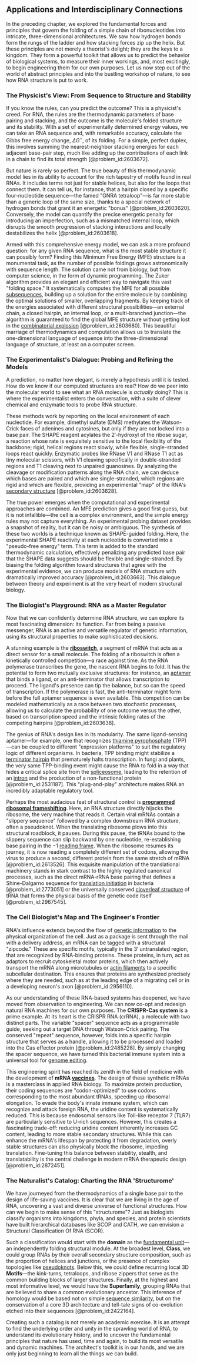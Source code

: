 ## Applications and Interdisciplinary Connections

In the preceding chapter, we explored the fundamental forces and principles that govern the folding of a simple chain of ribonucleotides into intricate, three-dimensional architectures. We saw how hydrogen bonds form the rungs of the ladder and how stacking forces zip up the helix. But these principles are not merely a theorist's delight; they are the keys to a kingdom. They form a powerful toolkit that allows us to predict the behavior of biological systems, to measure their inner workings, and, most excitingly, to begin engineering them for our own purposes. Let us now step out of the world of abstract principles and into the bustling workshop of nature, to see how RNA structure is put to work.

### The Physicist's View: From Sequence to Structure and Stability

If you know the rules, can you predict the outcome? This is a physicist's creed. For RNA, the rules are the thermodynamic parameters of base pairing and stacking, and the outcome is the molecule's folded structure and its stability. With a set of experimentally determined energy values, we can take an RNA sequence and, with remarkable accuracy, calculate the Gibbs free energy change, $\Delta G^{\circ}$, of its folding. For a simple, perfect duplex, this involves summing the nearest-neighbor stacking energies for each adjacent base-pair step, much like adding up the contributions of each link in a chain to find its total strength [@problem_id:2603672].

But nature is rarely so perfect. The true beauty of this thermodynamic model lies in its ability to account for the rich tapestry of motifs found in real RNAs. It includes terms not just for stable helices, but also for the loops that connect them. It can tell us, for instance, that a hairpin closed by a specific four-nucleotide sequence—the famed "GNRA tetraloop"—is far more stable than a generic loop of the same size, thanks to a special network of hydrogen bonds that grant it an energetic "bonus" [@problem_id:2603620]. Conversely, the model can quantify the precise energetic penalty for introducing an imperfection, such as a mismatched internal loop, which disrupts the smooth progression of stacking interactions and locally destabilizes the helix [@problem_id:2603618].

Armed with this comprehensive energy model, we can ask a more profound question: for any given RNA sequence, what is the most stable structure it can possibly form? Finding this Minimum Free Energy (MFE) structure is a monumental task, as the number of possible foldings grows astronomically with sequence length. The solution came not from biology, but from computer science, in the form of dynamic programming. The Zuker algorithm provides an elegant and efficient way to navigate this vast "folding space." It systematically computes the MFE for all possible [subsequences](@article_id:147208), building up a solution for the entire molecule by combining the optimal solutions of smaller, overlapping fragments. By keeping track of the energies associated with different structural possibilities—an external chain, a closed hairpin, an internal loop, or a multi-branched junction—the algorithm is guaranteed to find the global MFE structure without getting lost in the [combinatorial explosion](@article_id:272441) [@problem_id:2603680]. This beautiful marriage of thermodynamics and computation allows us to translate the one-dimensional language of sequence into the three-dimensional language of structure, at least on a computer screen.

### The Experimentalist's Dialogue: Probing and Refining the Models

A prediction, no matter how elegant, is merely a hypothesis until it is tested. How do we know if our computed structures are real? How do we peer into the molecular world to see what an RNA molecule is *actually* doing? This is where the experimentalist enters the conversation, with a suite of clever chemical and enzymatic tools to probe RNA structure.

These methods work by reporting on the local environment of each nucleotide. For example, dimethyl sulfate (DMS) methylates the Watson-Crick faces of adenines and cytosines, but only if they are not locked into a base pair. The SHAPE reagent acylates the $2'$-hydroxyl of the ribose sugar, a reaction whose rate is exquisitely sensitive to the local flexibility of the backbone; rigid, helical regions react slowly, while flexible, single-stranded loops react quickly. Enzymatic probes like RNase V1 and RNase T1 act as tiny molecular scissors, with V1 cleaving specifically in double-stranded regions and T1 cleaving next to unpaired guanosines. By analyzing the cleavage or modification patterns along the RNA chain, we can deduce which bases are paired and which are single-stranded, which regions are rigid and which are flexible, providing an experimental "map" of the RNA's [secondary structure](@article_id:138456) [@problem_id:2603628].

The true power emerges when the computational and experimental approaches are combined. An MFE prediction gives a good first guess, but it is not infallible—the cell is a complex environment, and the simple energy rules may not capture everything. An experimental probing dataset provides a snapshot of reality, but it can be noisy or ambiguous. The synthesis of these two worlds is a technique known as SHAPE-guided folding. Here, the experimental SHAPE reactivity at each nucleotide is converted into a "pseudo-free energy" term. This term is added to the standard thermodynamic calculation, effectively penalizing any predicted base pair that the SHAPE data suggests should be flexible and single-stranded. By biasing the folding algorithm toward structures that agree with the experimental evidence, we can produce models of RNA structure with dramatically improved accuracy [@problem_id:2603663]. This dialogue between theory and experiment is at the very heart of modern structural biology.

### The Biologist's Playground: RNA as a Master Regulator

Now that we can confidently determine RNA structure, we can explore its most fascinating dimension: its function. Far from being a passive messenger, RNA is an active and versatile regulator of genetic information, using its structural properties to make sophisticated decisions.

A stunning example is the **[riboswitch](@article_id:152374)**, a segment of mRNA that acts as a direct sensor for a small molecule. The folding of a riboswitch is often a kinetically controlled competition—a race against time. As the RNA polymerase transcribes the gene, the nascent RNA begins to fold. It has the potential to form two mutually exclusive structures: for instance, an [aptamer](@article_id:182726) that binds a ligand, or an anti-terminator that allows transcription to proceed. The ligand's presence can tip the balance, but so can the speed of transcription. If the polymerase is fast, the anti-terminator might form before the full aptamer sequence is even available. This competition can be modeled mathematically as a race between two stochastic processes, allowing us to calculate the probability of one outcome versus the other, based on transcription speed and the intrinsic folding rates of the competing hairpins [@problem_id:2603638].

The genius of RNA's design lies in its modularity. The same ligand-sensing aptamer—for example, one that recognizes [thiamine pyrophosphate](@article_id:162270) (TPP)—can be coupled to different "expression platforms" to suit the regulatory logic of different organisms. In bacteria, TPP binding might stabilize a [terminator hairpin](@article_id:274827) that prematurely halts transcription. In fungi and plants, the very same TPP-binding event might cause the RNA to fold in a way that hides a critical splice site from the [spliceosome](@article_id:138027), leading to the retention of an [intron](@article_id:152069) and the production of a non-functional protein [@problem_id:2531187]. This "plug-and-play" architecture makes RNA an incredibly adaptable regulatory tool.

Perhaps the most audacious feat of structural control is **[programmed ribosomal frameshifting](@article_id:154659)**. Here, an RNA structure directly hijacks the ribosome, the very machine that reads it. Certain viral mRNAs contain a "slippery sequence" followed by a complex downstream RNA structure, often a pseudoknot. When the translating ribosome plows into this structural roadblock, it pauses. During this pause, the tRNAs bound to the slippery sequence can slip backward by one nucleotide, re-establishing base pairing in the $-1$ [reading frame](@article_id:260501). When the ribosome resumes its journey, it is now reading a completely different set of codons, allowing the virus to produce a second, different protein from the same stretch of mRNA [@problem_id:2613526]. This exquisite manipulation of the translational machinery stands in stark contrast to the highly regulated canonical processes, such as the direct mRNA-rRNA base pairing that defines a Shine-Dalgarno sequence for [translation initiation](@article_id:147631) in bacteria [@problem_id:2773051] or the universally conserved [cloverleaf structure](@article_id:173446) of tRNA that forms the physical basis of the genetic code itself [@problem_id:2967545].

### The Cell Biologist's Map and The Engineer's Frontier

RNA's influence extends beyond the flow of [genetic information](@article_id:172950) to the physical organization of the cell. Just as a package is sent through the mail with a delivery address, an mRNA can be tagged with a structural "zipcode." These are specific motifs, typically in the $3'$ untranslated region, that are recognized by RNA-binding proteins. These proteins, in turn, act as adaptors to recruit cytoskeletal motor proteins, which then actively transport the mRNA along microtubules or [actin filaments](@article_id:147309) to a specific subcellular destination. This ensures that proteins are synthesized precisely where they are needed, such as at the leading edge of a migrating cell or in a developing neuron's axon [@problem_id:2956110].

As our understanding of these RNA-based systems has deepened, we have moved from observation to engineering. We can now co-opt and redesign natural RNA machines for our own purposes. The **CRISPR-Cas system** is a prime example. At its heart is the CRISPR RNA (crRNA), a molecule with two distinct parts. The variable "spacer" sequence acts as a programmable guide, seeking out a target DNA through Watson-Crick pairing. The conserved "repeat" sequence, however, folds into a specific hairpin structure that serves as a handle, allowing it to be processed and loaded into the Cas effector protein [@problem_id:2485228]. By simply changing the spacer sequence, we have turned this bacterial immune system into a universal tool for [genome editing](@article_id:153311).

This engineering spirit has reached its zenith in the field of medicine with the development of **mRNA [vaccines](@article_id:176602)**. The design of these synthetic mRNAs is a masterclass in applied RNA biology. To maximize protein production, their coding sequences are "codon-optimized" to use codons corresponding to the most abundant tRNAs, speeding up ribosomal elongation. To evade the body's innate immune system, which can recognize and attack foreign RNA, the uridine content is systematically reduced. This is because endosomal sensors like Toll-like receptor 7 (TLR7) are particularly sensitive to U-rich sequences. However, this creates a fascinating trade-off: reducing uridine content inherently increases GC content, leading to more stable secondary structures. While this can enhance the mRNA's lifespan by protecting it from degradation, overly stable structures can also physically block the ribosome, impeding translation. Fine-tuning this balance between stability, stealth, and translatability is the central challenge in modern mRNA therapeutic design [@problem_id:2872451].

### The Naturalist's Catalog: Charting the RNA 'Structurome'

We have journeyed from the thermodynamics of a single base pair to the design of life-saving vaccines. It is clear that we are living in the age of RNA, uncovering a vast and diverse universe of functional structures. How can we begin to make sense of this "structurome"? Just as biologists classify organisms into kingdoms, phyla, and species, and protein scientists have built hierarchical databases like SCOP and CATH, we can envision a Structural Classification Of RNA (SCOR).

Such a classification would start with the **domain** as the [fundamental unit](@article_id:179991)—an independently folding structural module. At the broadest level, **Class**, we could group RNAs by their overall secondary structure composition, such as the proportion of helices and junctions, or the presence of complex topologies like [pseudoknots](@article_id:167813). Below this, we could define recurring local 3D **Motifs**—the kink-turns, tetraloops, and ribose zippers that serve as the common building blocks of larger structures. Finally, at the highest and most informative level, we would have the **Superfamily**, grouping RNAs that are believed to share a common evolutionary ancestor. This inference of homology would be based not on simple [sequence similarity](@article_id:177799), but on the conservation of a core 3D architecture and tell-tale signs of co-evolution etched into their sequences [@problem_id:2422164].

Creating such a catalog is not merely an academic exercise. It is an attempt to find the underlying order and unity in the sprawling world of RNA, to understand its evolutionary history, and to uncover the fundamental principles that nature has used, time and again, to build its most versatile and dynamic machines. The architect's toolkit is in our hands, and we are only just beginning to learn all the things we can build.